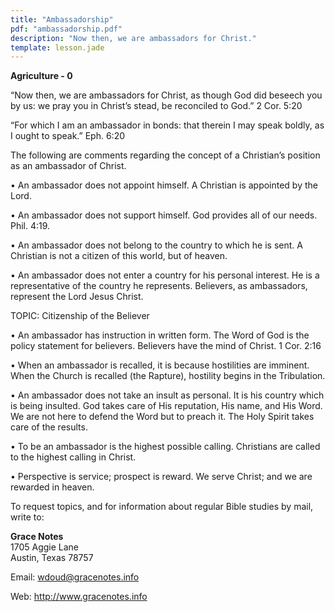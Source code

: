 ```yaml
---
title: "Ambassadorship"
pdf: "ambassadorship.pdf"
description: "Now then, we are ambassadors for Christ."
template: lesson.jade
---
```



**Agriculture - 0**

“Now then, we are ambassadors for Christ, as though God did beseech you
by us: we pray you in Christ’s stead, be reconciled to God.” 2 Cor. 5:20

“For which I am an ambassador in bonds: that therein I may speak boldly,
as I ought to speak.” Eph. 6:20

The following are comments regarding the concept of a Christian’s
position as an ambassador of Christ.

• An ambassador does not appoint himself. A Christian is appointed by
the Lord.

• An ambassador does not support himself. God provides all of our needs.
Phil. 4:19.

• An ambassador does not belong to the country to which he is sent. A
Christian is not a citizen of this world, but of heaven.

• An ambassador does not enter a country for his personal interest. He
is a representative of the country he represents. Believers, as
ambassadors, represent the Lord Jesus Christ.

TOPIC: Citizenship of the Believer

• An ambassador has instruction in written form. The Word of God is the
policy statement for believers. Believers have the mind of Christ. 1
Cor. 2:16

• When an ambassador is recalled, it is because hostilities are
imminent. When the Church is recalled (the Rapture), hostility begins in
the Tribulation.

• An ambassador does not take an insult as personal. It is his country
which is being insulted. God takes care of His reputation, His name, and
His Word. We are not here to defend the Word but to preach it. The Holy
Spirit takes care of the results.

• To be an ambassador is the highest possible calling. Christians are
called to the highest calling in Christ.

• Perspective is service; prospect is reward. We serve Christ; and we
are rewarded in heaven.

To request topics, and for information about regular Bible studies by
mail, write to:

**Grace Notes**  
1705 Aggie Lane  
Austin, Texas 78757

Email: wdoud@gracenotes.info

Web: http://www.gracenotes.info

